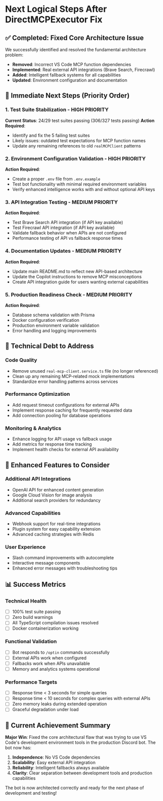 # Next Logical Steps After DirectMCPExecutor Fix

## ✅ **Completed**: Fixed Core Architecture Issue

We successfully identified and resolved the fundamental architecture problem:
- **Removed**: Incorrect VS Code MCP function dependencies 
- **Implemented**: Real external API integrations (Brave Search, Firecrawl)
- **Added**: Intelligent fallback systems for all capabilities
- **Updated**: Environment configuration and documentation

## 🎯 **Immediate Next Steps** (Priority Order)

### 1. **Test Suite Stabilization** - HIGH PRIORITY
**Current Status**: 24/29 test suites passing (306/327 tests passing)
**Action Required**: 
- Identify and fix the 5 failing test suites
- Likely issues: outdated test expectations for MCP function names
- Update any remaining references to old `realMCPClient` patterns

### 2. **Environment Configuration Validation** - HIGH PRIORITY  
**Action Required**:
- Create a proper `.env` file from `.env.example`
- Test bot functionality with minimal required environment variables
- Verify enhanced intelligence works with and without optional API keys

### 3. **API Integration Testing** - MEDIUM PRIORITY
**Action Required**:
- Test Brave Search API integration (if API key available)
- Test Firecrawl API integration (if API key available)  
- Validate fallback behavior when APIs are not configured
- Performance testing of API vs fallback response times

### 4. **Documentation Updates** - MEDIUM PRIORITY
**Action Required**:
- Update main README.md to reflect new API-based architecture
- Update the Copilot instructions to remove MCP misconceptions
- Create API integration guide for users wanting external capabilities

### 5. **Production Readiness Check** - MEDIUM PRIORITY
**Action Required**:
- Database schema validation with Prisma
- Docker configuration verification
- Production environment variable validation
- Error handling and logging improvements

## 🔧 **Technical Debt to Address**

### Code Quality
- Remove unused `real-mcp-client.service.ts` file (no longer referenced)
- Clean up any remaining MCP-related mock implementations
- Standardize error handling patterns across services

### Performance Optimization
- Add request timeout configurations for external APIs
- Implement response caching for frequently requested data
- Add connection pooling for database operations

### Monitoring & Analytics
- Enhance logging for API usage vs fallback usage
- Add metrics for response time tracking
- Implement health checks for external API availability

## 🚀 **Enhanced Features to Consider**

### Additional API Integrations
- OpenAI API for enhanced content generation
- Google Cloud Vision for image analysis
- Additional search providers for redundancy

### Advanced Capabilities
- Webhook support for real-time integrations
- Plugin system for easy capability extension
- Advanced caching strategies with Redis

### User Experience
- Slash command improvements with autocomplete
- Interactive message components
- Enhanced error messages with troubleshooting tips

## 📊 **Success Metrics**

### Technical Health
- [ ] 100% test suite passing
- [ ] Zero build warnings
- [ ] All TypeScript compilation issues resolved
- [ ] Docker containerization working

### Functional Validation
- [ ] Bot responds to `/optin` commands successfully
- [ ] External APIs work when configured
- [ ] Fallbacks work when APIs unavailable
- [ ] Memory and analytics systems operational

### Performance Targets
- [ ] Response time < 3 seconds for simple queries
- [ ] Response time < 10 seconds for complex queries with external APIs
- [ ] Zero memory leaks during extended operation
- [ ] Graceful degradation under load

## 🎉 **Current Achievement Summary**

**Major Win**: Fixed the core architectural flaw that was trying to use VS Code's development environment tools in the production Discord bot. The bot now has:

1. **Independence**: No VS Code dependencies
2. **Scalability**: Easy external API integration
3. **Reliability**: Intelligent fallbacks always available
4. **Clarity**: Clear separation between development tools and production capabilities

The bot is now architected correctly and ready for the next phase of development and testing!
